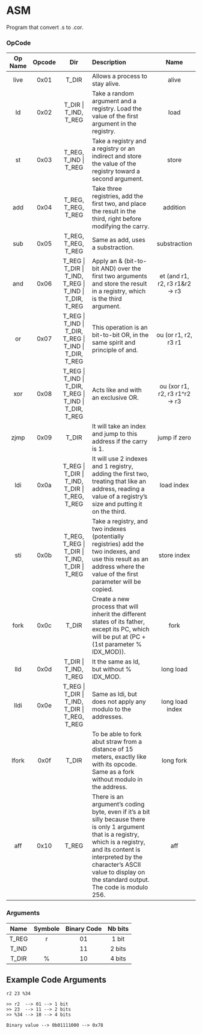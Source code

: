 # ASM
Program that convert .s to .cor.

### OpCode

| Op Name | Opcode  | Dir | Description | Name |
|:-------:|:-------:|:---:|:----------- |:----:|
| live | 0x01 | T_DIR | Allows a process to stay alive. | alive |
| ld | 0x02 | T_DIR \| T_IND, T_REG | Take a random argument and a registry. Load the value of the first argument in the registry. | load |
| st | 0x03 | T_REG, T_IND \| T_REG | Take a registry and a registry or an indirect and store the value of the registry toward a second argument. | store |
| add | 0x04 | T_REG, T_REG, T_REG | Take three registries, add the first two, and place the result in the third, right before modifying the carry. | addition |
| sub | 0x05 | T_REG, T_REG, T_REG | Same as add, uses a substraction. | substraction |
| and | 0x06 | T_REG \| T_DIR \| T_IND, T_REG \| T_IND \| T_DIR, T_REG | Apply an & (bit-to-bit AND) over the first two arguments and store the result in a registry, which is the third argument. | et (and  r1, r2, r3   r1&r2 -> r3 |
| or | 0x07 | T_REG \| T_IND \| T_DIR, T_REG \| T_IND \| T_DIR, T_REG | This operation is an bit-to-bit OR, in the same spirit and principle of and. | ou  (or   r1, r2, r3   r1 | r2 -> r3 |
| xor | 0x08 | T_REG \| T_IND \| T_DIR, T_REG \| T_IND \| T_DIR, T_REG | Acts like and with an exclusive OR. | ou (xor  r1, r2, r3   r1^r2 -> r3 |
| zjmp | 0x09 | T_DIR | It will take an index and jump to this address if the carry is 1. | jump if zero |
| ldi | 0x0a | T_REG \| T_DIR \| T_IND, T_DIR \| T_REG, T_REG | It will use 2 indexes and 1 registry, adding the first two, treating that like an address, reading a value of a registry’s size and putting it on the third. | load index |
| sti | 0x0b | T_REG, T_REG \| T_DIR \| T_IND, T_DIR \| T_REG | Take a registry, and two indexes (potentially registries) add the two indexes, and use this result as an address where the value of the first parameter will be copied. | store index |
| fork | 0x0c | T_DIR | Create a new process that will inherit the different states of its father, except its PC, which will be put at (PC + (1st parameter % IDX_MOD)). | fork |
| lld | 0x0d | T_DIR \| T_IND, T_REG | It the same as ld, but without % IDX_MOD. | long load |
| lldi | 0x0e | T_REG \| T_DIR \| T_IND, T_DIR \| T_REG, T_REG | Same as ldi, but does not apply any modulo to the addresses. | long load index |
| lfork | 0x0f | T_DIR | To be able to fork abut straw from a distance of 15 meters, exactly like with its opcode. Same as a fork without modulo in the address. | long fork |
| aff | 0x10 | T_REG | There is an argument’s coding byte, even if it’s a bit silly because there is only 1 argument that is a registry, which is a registry, and its content is interpreted by the character’s ASCII value to display on the standard output. The code is modulo 256. | aff |

### Arguments
| Name | Symbole | Binary Code | Nb bits |
|:----:|:-------:|:-----------:|:--------:|
|T_REG | r       | 01          | 1 bit  |
|T_IND |         | 11          | 2 bits |
|T_DIR | %       | 10          | 4 bits |

## Example Code Arguments
```
r2 23 %34

>> r2  --> 01 --> 1 bit
>> 23  --> 11 --> 2 bits
>> %34 --> 10 --> 4 bits

Binary value --> 0b01111000 --> 0x78
```
